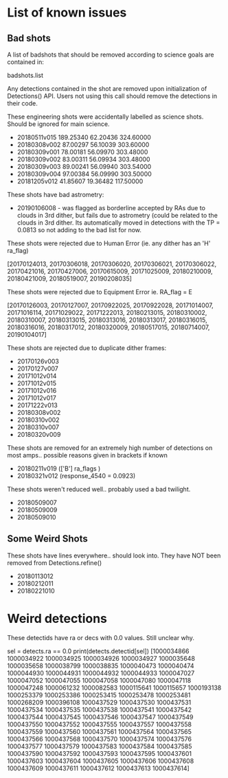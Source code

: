 # List of known issues


## Bad shots

A list of badshots that should be removed according to science goals are contained in:

badshots.list

Any detections contained in the shot are removed upon initialization of Detections() API. Users not using this call should remove the detections in their code.

These engineering shots were accidentally labelled as science shots. Should be ignored for main science. 
* 20180511v015 189.25340 62.20436 324.60000 
* 20180308v002 87.00297 56.10039 303.60000 
* 20180309v001 78.00181 56.09970 303.48000 
* 20180309v002 83.00311 56.09934 303.48000 
* 20180309v003 89.00241 56.09940 303.54000 
* 20180309v004 97.00384 56.09990 303.50000 
* 20181205v012 41.85607 19.36482 117.50000

These shots have bad astrometry:
* 20190106008 - was flagged as borderline accepted by RAs due to clouds in 3rd dither, but fails due to astrometry (could be related to the clouds in 3rd dither. Its automatically moved in detections with the TP = 0.0813 so not adding to the bad list for now.

These shots were rejected due to Human Error (ie. any dither has an 'H' ra_flag)

[20170124013, 20170306018, 20170306020, 20170306021, 20170306022,
       20170421016, 20170427006, 20170615009, 20171025009, 20180210009,
       20180421009, 20180519007, 20190208035]
      

These shots were rejected due to Equipment Error ie. RA_flag = E

[20170126003, 20170127007, 20170922025, 20170922028, 20171014007,
       20171016114, 20171029022, 20171222013, 20180213015, 20180310002,
       20180310007, 20180313015, 20180313016, 20180313017, 20180316015,
       20180316016, 20180317012, 20180320009, 20180517015, 20180714007,
       20190104017]

These shots are rejected due to duplicate dither frames:

* 20170126v003    
* 20170127v007    
* 20171012v014   
* 20171012v015   
* 20171012v016    
* 20171012v017    
* 20171222v013   
* 20180308v002    
* 20180310v002  
* 20180310v007   
* 20180320v009  

These shots are removed for an extremely high number of detections on most amps.. possible reasons given in brackets if known

* 20180211v019 (['B'] ra_flags ) 
* 20180321v012 (response_4540 = 0.0923)

These shots weren't reduced well.. probably used a bad twilight. 

* 20180509007
* 20180509009
* 20180509010

## Some Weird Shots

These shots have lines everywhere.. should look into. They have NOT been removed from Detections.refine()
* 20180113012
* 20180212011
* 20180221010


# Weird detections

These detectids have ra or decs with 0.0 values. Still unclear why.

sel = detects.ra == 0.0 
print(detects.detectid[sel])
[1000034866 1000034922 1000034925 1000034926 1000034927 1000035648
 1000035658 1000038799 1000038835 1000040473 1000040474 1000044930
 1000044931 1000044932 1000044933 1000047027 1000047052 1000047055
 1000047058 1000047080 1000047118 1000047248 1000061232 1000082583
 1000115641 1000115657 1000193138 1000253379 1000253386 1000253415
 1000253478 1000253481 1000268209 1000396108 1000437529 1000437530
 1000437531 1000437534 1000437535 1000437538 1000437541 1000437542
 1000437544 1000437545 1000437546 1000437547 1000437549 1000437550
 1000437552 1000437555 1000437557 1000437558 1000437559 1000437560
 1000437561 1000437564 1000437565 1000437566 1000437568 1000437570
 1000437574 1000437576 1000437577 1000437579 1000437583 1000437584
 1000437585 1000437590 1000437592 1000437593 1000437595 1000437601
 1000437603 1000437604 1000437605 1000437606 1000437608 1000437609
 1000437611 1000437612 1000437613 1000437614]
